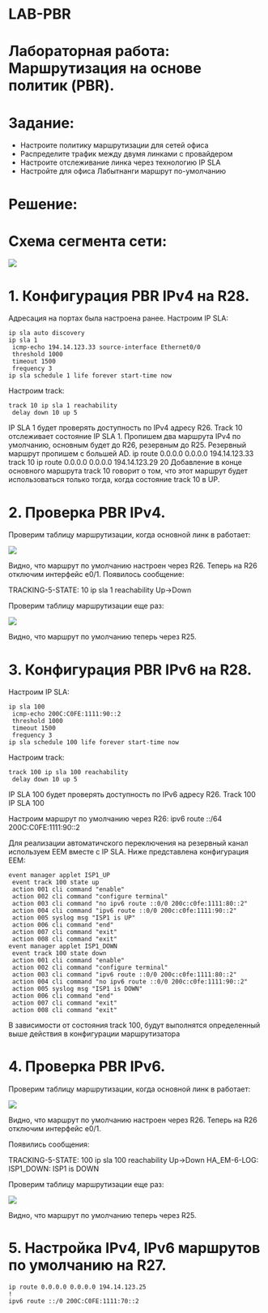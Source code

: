 # LAB-PBR

# Лабораторная работа: Маршрутизация на основе политик (PBR).
# Задание:
- Настроите политику маршрутизации для сетей офиса
- Распределите трафик между двумя линками с провайдером
- Настроите отслеживание линка через технологию IP SLA
- Настройте для офиса Лабытнанги маршрут по-умолчанию

# Решение:

# Схема сегмента сети:

![](https://github.com/dmitriyklimenkov/LAB-PBR/blob/main/%D0%A1%D1%85%D0%B5%D0%BC%D0%B0%20PBR.PNG)

# 1. Конфигурация PBR IPv4 на R28.
Адресация на портах была настроена ранее. Настроим IP SLA:
```
ip sla auto discovery
ip sla 1
 icmp-echo 194.14.123.33 source-interface Ethernet0/0
 threshold 1000
 timeout 1500
 frequency 3
ip sla schedule 1 life forever start-time now
```

Настроим track:
```
track 10 ip sla 1 reachability
 delay down 10 up 5
 ```

IP SLA 1 будет проверять доступность по IPv4 адресу R26.
Track 10 отслеживает состояние IP SLA 1.
Пропишем два маршрута IPv4 по умолчанию, основным будет до R26, резервным до R25. Резервный маршрут пропишем с большей AD.
ip route 0.0.0.0 0.0.0.0 194.14.123.33 track 10
ip route 0.0.0.0 0.0.0.0 194.14.123.29 20
Добавление в конце основного маршрута track 10 говорит о том, что этот маршрут будет использоваться только тогда, когда состояние track 10 в UP.

# 2. Проверка PBR IPv4.
Проверим таблицу маршрутизации, когда основной линк в работает:

![](https://github.com/dmitriyklimenkov/LAB-PBR/blob/main/ipv4%20ip%20route1.PNG)

Видно, что маршрут по умолчанию настроен через R26.
Теперь на R26 отключим интерфейс e0/1.
Появилось сообщение:

TRACKING-5-STATE: 10 ip sla 1 reachability Up->Down

Проверим таблицу маршрутизации еще раз:

![](https://github.com/dmitriyklimenkov/LAB-PBR/blob/main/ipv4%20ip%20route2.PNG)

Видно, что маршрут по умолчанию теперь через R25.

# 3. Конфигурация PBR IPv6 на R28.
Настроим IP SLA:
```
ip sla 100
 icmp-echo 200C:C0FE:1111:90::2
 threshold 1000
 timeout 1500
 frequency 3
ip sla schedule 100 life forever start-time now
```

Настроим track:
```
track 100 ip sla 100 reachability
 delay down 10 up 5
```
IP SLA 100 будет проверять доступность по IPv6 адресу R26.
Track 100 IP SLA 100

Настроим маршрут по умолчанию через R26:
ipv6 route ::/64 200C:C0FE:1111:90::2

Для реализации автоматичского переключения на резервный канал используем EEM вместе с IP SLA. Ниже представлена конфигурация EEM:
```
event manager applet ISP1_UP
 event track 100 state up
 action 001 cli command "enable"
 action 002 cli command "configure terminal"
 action 003 cli command "no ipv6 route ::0/0 200c:c0fe:1111:80::2"
 action 004 cli command "ipv6 route ::0/0 200c:c0fe:1111:90::2"
 action 005 syslog msg "ISP1 is UP"
 action 006 cli command "end"
 action 007 cli command "exit"
 action 008 cli command "exit"
event manager applet ISP1_DOWN
 event track 100 state down
 action 001 cli command "enable"
 action 002 cli command "configure terminal"
 action 003 cli command "ipv6 route ::0/0 200c:c0fe:1111:80::2"
 action 004 cli command "no ipv6 route ::0/0 200c:c0fe:1111:90::2"
 action 005 syslog msg "ISP1 is DOWN"
 action 006 cli command "end"
 action 007 cli command "exit"
 action 008 cli command "exit"
```
В зависимости от состояния track 100, будут выполнятся определенный выше действия в конфигурации маршрутизатора

# 4. Проверка PBR IPv6.

Проверим таблицу маршрутизации, когда основной линк в работает:

![](https://github.com/dmitriyklimenkov/LAB-PBR/blob/main/ipv6%20ip%20route1.PNG)

Видно, что маршрут по умолчанию настроен через R26.
Теперь на R26 отключим интерфейс e0/1.

Появились сообщения: 

TRACKING-5-STATE: 100 ip sla 100 reachability Up->Down
HA_EM-6-LOG: ISP1_DOWN: ISP1 is DOWN

Проверим таблицу маршрутизации еще раз:

![](https://github.com/dmitriyklimenkov/LAB-PBR/blob/main/ipv6%20ip%20route2.PNG)

Видно, что маршрут по умолчанию теперь через R25.

# 5. Настройка IPv4, IPv6 маршрутов по умолчанию на R27.
```
ip route 0.0.0.0 0.0.0.0 194.14.123.25
!
ipv6 route ::/0 200C:C0FE:1111:70::2
```
